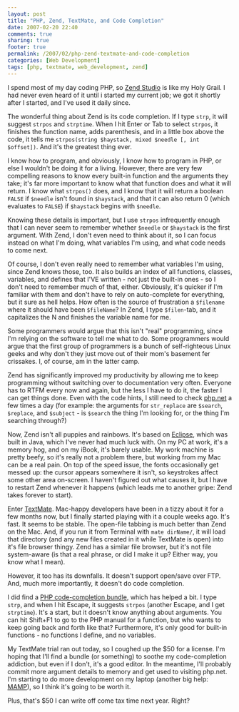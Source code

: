```yaml
---
layout: post
title: "PHP, Zend, TextMate, and Code Completion"
date: 2007-02-20 22:40
comments: true
sharing: true
footer: true
permalink: /2007/02/php-zend-textmate-and-code-completion
categories: [Web Development]
tags: [php, textmate, web_development, zend]
---
```

I spend most of my day coding PHP, so <a href="http://www.zend.com/products/zend_studio">Zend Studio</a> is like my Holy Grail.  I had never even heard of it until i started my current job; we got it shortly after I started, and I've used it daily since.

The wonderful thing about Zend is its code completion.  If I type `strp`, it will suggest `strpos` and `strptime`.  When I hit Enter or Tab to select `strpos`, it finishes the function name, adds parenthesis, and in a little box above the code, it tells me `strpos(string $haystack, mixed $needle [, int $offset])`.  And it's the greatest thing ever.

I know how to program, and obviously, I know how to program in PHP, or else I wouldn't be doing it for a living.  However, there are very few compelling reasons to know every built-in function and the arguments they take; it's far more important to know what that function does and what it will return.  I know what `strpos()` does, and I know that it will return a boolean `FALSE` if `$needle` isn't found in `$haystack`, and that it can also return 0 (which evaluates to `FALSE`) if `$haystack` begins with `$needle`.

Knowing these details is important, but I use `strpos` infrequently enough that I can never seem to remember whether `$needle` or `$haystack` is the first argument.  With Zend, I don't even need to think about it, so I can focus instead on what I'm doing, what variables I'm using, and what code needs to come next.

Of course, I don't even really need to remember what variables I'm using, since Zend knows those, too.  It also builds an index of all functions, classes, variables, and defines that I'VE written - not just the built-in ones - so I don't need to remember much of that, either.  Obviously, it's quicker if I'm familiar with them and don't have to rely on auto-complete for everything, but it sure as hell helps.  How often is the source of frustration a `$filename` where it should have been `$fileName`?  In Zend, I type `$filen`-tab, and it capitalizes the N and finishes the variable name for me.

Some programmers would argue that this isn't "real" programming, since I'm relying on the software to tell me what to do.  Some programmers would argue that the first group of programmers is a bunch of self-righteous Linux geeks and why don't they just move out of their mom's basement fer crissakes.  I, of course, am in the latter camp.

Zend has significantly improved my productivity by allowing me to keep programming without switching over to documentation very often.  Everyone has to RTFM every now and again, but the less I have to do it, the faster I can get things done.  Even with the code hints, I still need to check <a href="http://us2.php.net/manual/en/">php.net</a> a few times a day (for example: the arguments for `str_replace` are `$search`, `$replace`, and `$subject` - is `$search` the thing I'm looking for, or the thing I'm searching through?)

Now, Zend isn't all puppies and rainbows.  It's based on <a href="http://www.eclipse.org/">Eclipse</a>, which was built in Java, which I've never had much luck with.  On my PC at work, it's a memory hog, and on my iBook, it's barely usable.  My work machine is pretty beefy, so it's really not a problem there, but working from my Mac can be a real pain.  On top of the speed issue, the fonts occasionally get messed up: the cursor appears somewhere it isn't, so keystrokes affect some other area on-screen.  I haven't figured out what causes it, but I have to restart Zend whenever it happens (which leads me to another gripe: Zend takes forever to start).

Enter <a href="http://macromates.com/">TextMate</a>.  Mac-happy developers have been in a tizzy about it for a few months now, but I finally started playing with it a couple weeks ago.  It's fast.  It seems to be stable.  The open-file tabbing is much better than Zend on the Mac.  And, if you run it from Terminal with `mate dirName/`, it will load that directory (and any new files created in it while TextMate is open) into it's file browser thingy.  Zend has a similar file browser, but it's not file system-aware (is that a real phrase, or did I make it up?  Either way, you know what I mean).

However, it too has its downfalls.  It doesn't support open/save over FTP.  And, much more importantly, it doesn't do code completion.

I did find a <a href="http://aralbalkan.com/822">PHP code-completion bundle</a>, which has helped a bit.  I type `strp`, and when I hit Escape, it suggests `strpos` (another Escape, and I get `strptime`).  It's a start, but it doesn't know anything about arguments.  You can hit Shift+F1 to go to the PHP manual for a function, but who wants to keep going back and forth like that?  Furthermore, it's only good for built-in functions - no functions I define, and no variables.

My TextMate trial ran out today, so I coughed up the $50 for a license.  I'm hoping that I'll find a bundle (or something) to soothe my code-completion addiction, but even if I don't, it's a good editor.  In the meantime, I'll probably commit more argument details to memory and get used to visiting php.net.  I'm starting to do more development on my laptop (another big help: <a href="http://www.mamp.info/">MAMP</a>), so I think it's going to be worth it.

Plus, that's $50 I can write off come tax time next year.  Right?
